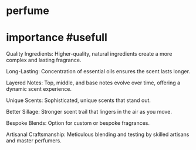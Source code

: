 # perfume
# importance #usefull
Quality Ingredients: Higher-quality, natural ingredients create a more complex and lasting fragrance.

Long-Lasting: Concentration of essential oils ensures the scent lasts longer.

Layered Notes: Top, middle, and base notes evolve over time, offering a dynamic scent experience.

Unique Scents: Sophisticated, unique scents that stand out.

Better Sillage: Stronger scent trail that lingers in the air as you move.

Bespoke Blends: Option for custom or bespoke fragrances.

Artisanal Craftsmanship: Meticulous blending and testing by skilled artisans and master perfumers.